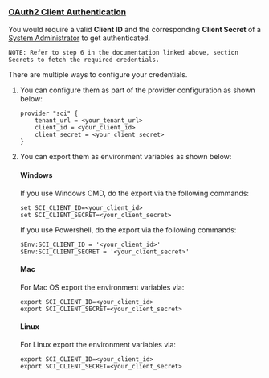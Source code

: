 ### <u> OAuth2 Client Authentication </u>

You would require a valid **Client ID** and the corresponding **Client Secret** of a [System Administrator](https://help.sap.com/docs/cloud-identity-services/cloud-identity-services/add-administrators?version=Cloud#add-system-as-administrator) to get authenticated.

```NOTE: Refer to step 6 in the documentation linked above, section Secrets to fetch the required credentials. ```
 
There are multiple ways to configure your credentials.

1. You can configure them as part of the provider configuration as shown below:

    ```hcl
    provider "sci" {
        tenant_url = <your_tenant_url>
        client_id = <your_client_id>
        client_secret = <your_client_secret>
    }
    ```

2. You can export them as environment variables as shown below:

    #### Windows 
    
    If you use Windows CMD, do the export via the following commands:

    ```Shell
    set SCI_CLIENT_ID=<your_client_id>
    set SCI_CLIENT_SECRET=<your_client_secret>
    ```

    If you use Powershell, do the export via the following commands:

    ```Shell
    $Env:SCI_CLIENT_ID = '<your_client_id>'
    $Env:SCI_CLIENT_SECRET = '<your_client_secret>'
    ```

    #### Mac

    For Mac OS export the environment variables via:

    ```Shell
    export SCI_CLIENT_ID=<your_client_id>
    export SCI_CLIENT_SECRET=<your_client_secret>
    ```

    #### Linux

    For Linux export the environment variables via:

    ```Shell
    export SCI_CLIENT_ID=<your_client_id>
    export SCI_CLIENT_SECRET=<your_client_secret>
    ```